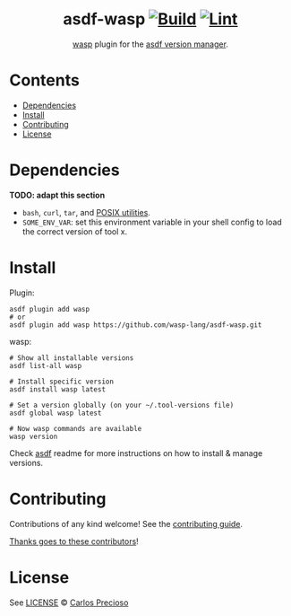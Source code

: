<div align="center">

# asdf-wasp [![Build](https://github.com/cprecioso/asdf-wasp/actions/workflows/build.yml/badge.svg)](https://github.com/cprecioso/asdf-wasp/actions/workflows/build.yml) [![Lint](https://github.com/cprecioso/asdf-wasp/actions/workflows/lint.yml/badge.svg)](https://github.com/cprecioso/asdf-wasp/actions/workflows/lint.yml)

[wasp](https://wasp.sh/docs) plugin for the [asdf version manager](https://asdf-vm.com).

</div>

# Contents

- [Dependencies](#dependencies)
- [Install](#install)
- [Contributing](#contributing)
- [License](#license)

# Dependencies

**TODO: adapt this section**

- `bash`, `curl`, `tar`, and [POSIX utilities](https://pubs.opengroup.org/onlinepubs/9699919799/idx/utilities.html).
- `SOME_ENV_VAR`: set this environment variable in your shell config to load the correct version of tool x.

# Install

Plugin:

```shell
asdf plugin add wasp
# or
asdf plugin add wasp https://github.com/wasp-lang/asdf-wasp.git
```

wasp:

```shell
# Show all installable versions
asdf list-all wasp

# Install specific version
asdf install wasp latest

# Set a version globally (on your ~/.tool-versions file)
asdf global wasp latest

# Now wasp commands are available
wasp version
```

Check [asdf](https://github.com/asdf-vm/asdf) readme for more instructions on how to
install & manage versions.

# Contributing

Contributions of any kind welcome! See the [contributing guide](contributing.md).

[Thanks goes to these contributors](https://github.com/cprecioso/asdf-wasp/graphs/contributors)!

# License

See [LICENSE](LICENSE) © [Carlos Precioso](https://github.com/cprecioso/)
